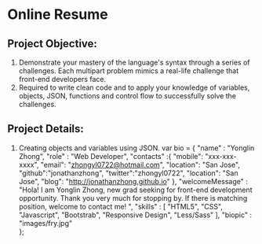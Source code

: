 # Online Resume

## Project Objective:
1. Demonstrate your mastery of the language's syntax through a series of challenges. Each multipart problem mimics a real-life challenge that front-end developers face. 
2. Required to write clean code and to apply your knowledge of variables, objects, JSON, functions and control flow to successfully solve the challenges.


## Project Details:
1. Creating objects and variables using JSON. 
var bio = {
    "name" : "Yonglin Zhong",
    "role" : "Web Developer",
    "contacts" :{
        "mobile": "xxx-xxx-xxxx",
        "email": "zhongyl0722@hotmail.com",
        "location": "San Jose",
        "github":"jonathanzhong",
        "twitter":"zhongyl0722",
        "location": "San Jose",
        "blog": "http://jonathanzhong.github.io"
    },
    "welcomeMessage" : "Hola! I am Yonglin Zhong, new grad seeking for front-end development opportunity. Thank you very much for stopping by. If there is matching position, welcome to contact me! ",
    "skills" : [
    "HTML5", "CSS", "Javascript", "Bootstrab", "Responsive Design", "Less/Sass"
    ],
    "biopic" : "images/fry.jpg"    
};
